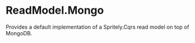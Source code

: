 # ReadModel.Mongo
Provides a default implementation of a Spritely.Cqrs read model on top of MongoDB.
